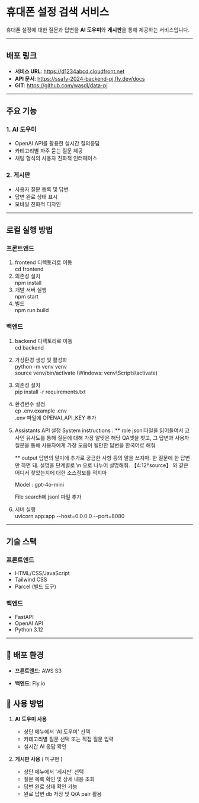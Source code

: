 # 휴대폰 설정 검색 서비스

휴대폰 설정에 대한 질문과 답변을 **AI 도우미**와 **게시판**을 통해 제공하는 서비스입니다.

---

## 배포 링크

- **서비스 URL**: https://d1234abcd.cloudfront.net
- **API 문서**: https://ssafy-2024-backend-pj.fly.dev/docs 
- **GIT**: https://github.com/wasdl/data-pj


---

## 주요 기능

### 1. **AI 도우미**
- OpenAI API를 활용한 실시간 질의응답
- 카테고리별 자주 묻는 질문 제공
- 채팅 형식의 사용자 친화적 인터페이스

### 2. **게시판**
- 사용자 질문 등록 및 답변
- 답변 완료 상태 표시
- 모바일 친화적 디자인

---

## 로컬 실행 방법

### **프론트엔드**
1. frontend 디렉토리로 이동  
   cd frontend  
2. 의존성 설치  
   npm install  
3. 개발 서버 실행  
   npm start  
4. 빌드  
   npm run build  

### **백엔드**
1. backend 디렉토리로 이동  
   cd backend  
2. 가상환경 생성 및 활성화  
   python -m venv venv  
   source venv/bin/activate (Windows: venv\Scripts\activate)  
3. 의존성 설치  
   pip install -r requirements.txt  
4. 환경변수 설정  
   cp .env.example .env  
   .env 파일에 OPENAI_API_KEY 추가  
5. Assistants API 설정
    System instructions : 
    ** role
    jsonl파일을 읽어들여서 코사인 유사도를 통해 질문에 대해 가장 알맞은 해당 QA셋을 찾고, 그 답변과 사용자 질문을 통해 사용자에게 가장 도움이 될만한 답변을 한국어로 해줘 

    ** output
    답변의 말미에 추가로 궁금한 사항 등의 말을 쓰지마. 한 질문에 한 답변만 하면 돼.  설명을 단계별로 \n 으로 나누어 설명해줘. 【4:12†source】 와 같은 어디서 찾았는지에 대한 소스정보를 적지마
    
    Model : gpt-4o-mini
    
    File search에 jsonl 파일 추가

5. 서버 실행  
   uvicorn app:app --host=0.0.0.0 --port=8080  

---

## 기술 스택

### 프론트엔드
- HTML/CSS/JavaScript
- Tailwind CSS
- Parcel (빌드 도구)

### 백엔드
- FastAPI
- OpenAI API
- Python 3.12

---

## 🚀 배포 환경
- **프론트엔드**: AWS S3

- **백엔드**: Fly.io

## 📱 사용 방법

1. **AI 도우미 사용**
   - 상단 메뉴에서 'AI 도우미' 선택
   - 카테고리별 질문 선택 또는 직접 질문 입력
   - 실시간 AI 응답 확인

2. **게시판 사용** ( 미구현 )
   - 상단 메뉴에서 '게시판' 선택
   - 질문 목록 확인 및 상세 내용 조회
   - 답변 완료 상태 확인 가능
   - 완료 답변 db 저장 및 Q/A pair 활용
